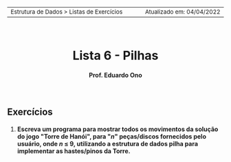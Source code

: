 
<table>
<tr>
<td align="left" width="8000">
<small>Estrutura de Dados > Listas de Exercícios</small>
</td>
<td align="right">
<small>Atualizado&nbsp;em:&nbsp;04/04/2022</small>
</td>
</tr>
</table>

<br>

<h1 align="center">
Lista 6 - Pilhas
</h1>
<h4 align="center">
Prof. Eduardo Ono
</h4>

<br>

## Exercícios

1. #### Escreva um programa para mostrar todos os movimentos da solução do jogo "Torre de Hanói", para "_n_" peças/discos fornecidos pelo usuário, onde _n_ &le; 9, utilizando a estrutura de dados pilha para implementar as hastes/pinos da Torre.

<br>
